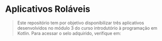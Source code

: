 # Aplicativos Roláveis
> Este repositório tem por objetivo disponibilizar três aplicativos desenvolvidos no módulo 3 do curso introdutório à programação em Kotlin.
> Para acessar o selo adquirido, verifique em:
